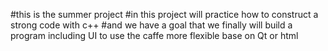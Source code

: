 #this is the summer project 
#in this project will practice how to construct a strong code with c++ 
#and we have a goal that we finally will build a program including UI to use the caffe more flexible base on Qt or html

